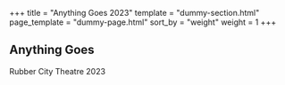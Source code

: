 +++
title = "Anything Goes 2023"
template = "dummy-section.html"
page_template = "dummy-page.html"
sort_by = "weight"
weight = 1
+++
## Anything Goes
Rubber City Theatre 2023
